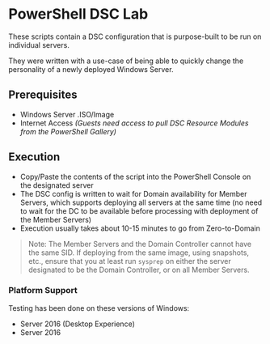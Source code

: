 # PowerShell DSC Lab

These scripts contain a DSC configuration that is purpose-built to be run on individual servers.

They were written with a use-case of being able to quickly change the personality of a newly deployed Windows Server.

## Prerequisites
- Windows Server .ISO/Image
- Internet Access _(Guests need access to pull DSC Resource Modules from the PowerShell Gallery)_

## Execution
- Copy/Paste the contents of the script into the PowerShell Console on the designated server
- The DSC config is written to wait for Domain availability for Member Servers, which supports deploying all servers at the same time (no need to wait for the DC to be available before processing with deployment of the Member Servers)
- Execution usually takes about 10-15 minutes to go from Zero-to-Domain

> Note: The Member Servers and the Domain Controller cannot have the same SID. If deploying from the same image, using snapshots, etc., ensure that you at least run `sysprep` on either the server designated to be the Domain Controller, or on all Member Servers.

### Platform Support

Testing has been done on these versions of Windows:
- Server 2016 (Desktop Experience)
- Server 2016